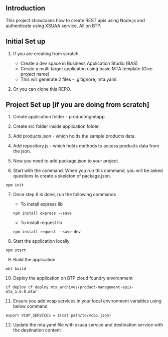 ## Introduction

This project showcases how to create REST apis using Node.js and authenticate using XSUAA service. All on BTP.

## Initial Set up

1. If you are creating from scratch.
    - Create a dev space in Business Application Studio (BAS)
    - Create a multi target applicaton using basic MTA template (Give project name)
    - This will generate 2 files - .gitignore, mta.yaml.

2. Or you can clone this REPO.

## Project Set up [if you are doing from scratch]

1. Create application folder - productmgmtapp

2. Create src folder inside application folder.

3. Add products.json - which holds the sample products data.

4. Add repository.js - which holds methods to access products data from the json.

5. Now you need to add package.json to your project.

6. Start with the command. When you run this command, you will be asked questions to create a skeleton of package.json.
```
npm init
```
7. Once step 6 is done, run the following commands

    - To install express lib
    ```
    npm install express --save 
    ```
    - To install request lib
    ```
    npm install request --save-dev
    ```

8. Start the application locally
```
npm start
```

9. Build the application
```
mbt build
```

10. Deploy the application on BTP cloud foundry environment
```
cf deploy cf deploy mta_archives/product-management-apis-mta_1.0.0.mtar
```

11. Ensure you add vcap services in your local environment variables using below command
```
export VCAP_SERVICES = $(cat path/to/vcap.json)
```
12. Update the mta.yaml file with xsuaa service and destination service with the destination content

